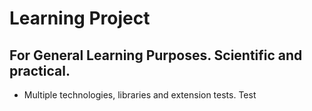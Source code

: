 # Learning Project

## For General Learning Purposes. Scientific and practical.

* Multiple technologies, libraries and extension tests. Test